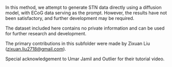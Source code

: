 In this method, we attempt to generate STN data directly using a diffusion model, with ECoG data serving as the prompt. However, the results have not been satisfactory, and further development may be required.

The dataset included here contains no private information and can be used for further research and development.

The primary contributions in this subfolder were made by Zixuan Liu (zixuan.liu2718@gmail.com).

Special acknowledgement to Umar Jamil and Outlier for their tutorial video.

